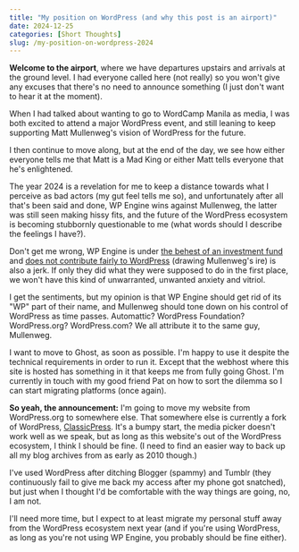 ```yaml
---
title: "My position on WordPress (and why this post is an airport)"
date: 2024-12-25
categories: [Short Thoughts]
slug: /my-position-on-wordpress-2024
---
```


**Welcome to the airport**, where we have departures upstairs and arrivals at the ground level. I had everyone called here (not really) so you won't give any excuses that there's no need to announce something (I just don't want to hear it at the moment).

When I had talked about wanting to go to WordCamp Manila as media, I was both excited to attend a major WordPress event, and still leaning to keep supporting Matt Mullenweg's vision of WordPress for the future.

I then continue to move along, but at the end of the day, we see how either everyone tells me that Matt is a Mad King or either Matt tells everyone that he's enlightened.

The year 2024 is a revelation for me to keep a distance towards what I perceive as bad actors (my gut feel tells me so), and unfortunately after all that's been said and done, WP Engine wins against Mullenweg, the latter was still seen making hissy fits, and the future of the WordPress ecosystem is becoming stubbornly questionable to me (what words should I describe the feelings I have?).

Don't get me wrong, WP Engine is under [the behest of an investment fund](https://wpengine.com/blog/milestone-announcement/) and [does not contribute fairly to WordPress](https://techcrunch.com/2024/09/22/matt-mullenweg-calls-wp-engine-a-cancer-to-wordpress-and-urges-community-to-switch-providers/) (drawing Mullenweg's ire) is also a jerk. If only they did what they were supposed to do in the first place, we won't have this kind of unwarranted, unwanted anxiety and vitriol.

I get the sentiments, but my opinion is that WP Engine should get rid of its "WP" part of their name, and Mullenweg should tone down on his control of WordPress as time passes. Automattic? WordPress Foundation? WordPress.org? WordPress.com? We all attribute it to the same guy, Mullenweg.

I want to move to Ghost, as soon as possible. I'm happy to use it despite the technical requirements in order to run it. Except that the webhost where this site is hosted has something in it that keeps me from fully going Ghost. I'm currently in touch with my good friend Pat on how to sort the dilemma so I can start migrating platforms (once again).

**So yeah, the announcement:** I'm going to move my website from WordPress.org to somewhere else. That somewhere else is currently a fork of WordPress, [ClassicPress](https://www.classicpress.net/). It's a bumpy start, the media picker doesn't work well as we speak, but as long as this website's out of the WordPress ecosystem, I think I should be fine. (I need to find an easier way to back up all my blog archives from as early as 2010 though.)

I've used WordPress after ditching Blogger (spammy) and Tumblr (they continuously fail to give me back my access after my phone got snatched), but just when I thought I'd be comfortable with the way things are going, no, I am not.

I'll need more time, but I expect to at least migrate my personal stuff away from the WordPress ecosystem next year (and if you're using WordPress, as long as you're not using WP Engine, you probably should be fine either).
